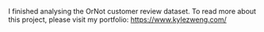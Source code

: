 I finished analysing the OrNot customer review dataset. To read more about this project, please visit my portfolio: https://www.kylezweng.com/
